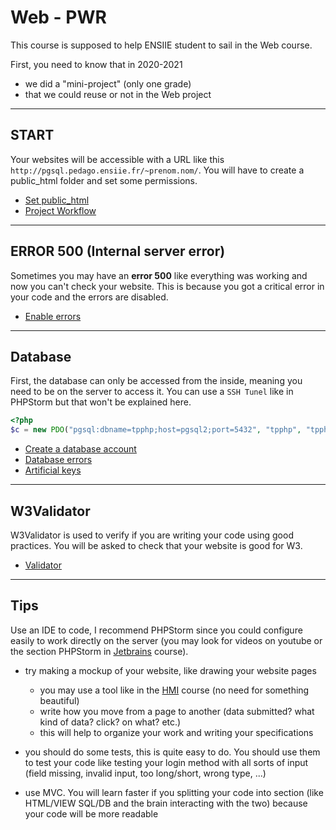 # Web - PWR

This course is supposed to help ENSIIE student 
to sail in the Web course. 

First, you need to know that in 2020-2021

* we did a "mini-project" (only one grade)
* that we could reuse or not in the Web project

<hr class="sl">

## START

Your websites will be accessible
with a URL like this ``http://pgsql.pedago.ensiie.fr/~prenom.nom/``.
You will have to create a public_html folder and set
some permissions.

* [Set public_html](parts/public_html.md)
* [Project Workflow](parts/workflow.md)

<hr class="sl">

## ERROR 500 (Internal server error)

Sometimes you may have an **error 500** like everything
was working and now you can't check your website. 
This is because you got a critical error in your code
and the errors are disabled.

* [Enable errors](parts/errors.md)

<hr class="sl">

## Database

First, the database can only be accessed from the
inside, meaning you need to be on the server to access it. 
You can use a ``SSH Tunel`` like
in PHPStorm but that won't be explained here.

```php
<?php
$c = new PDO("pgsql:dbname=tpphp;host=pgsql2;port=5432", "tpphp", "tpphp");
```

* [Create a database account](parts/db-acc.md)
* [Database errors](parts/db-err.md)
* [Artificial keys](parts/db-ak.md)

<hr class="sl">

## W3Validator

W3Validator is used to verify if you are writing your code
using good practices. You will be asked to check that
your website is good for W3.

* [Validator](parts/validator.md)

<hr class="sr">

## Tips

Use an IDE to code, I recommend PHPStorm since you
could configure easily to work directly on the server
(you may look for videos on youtube
or the section PHPStorm in
[Jetbrains](../../tools/jetbrains/index.md) course).

* try making a mockup of your website, like drawing
your website pages 
  * you may use a tool like in the [HMI](../../proj/hmi/index.md) course
    (no need for something beautiful)
  * write how you move from a page to another
    (data submitted? what kind of data? click? on what? etc.)
  * this will help to organize your work and writing
    your specifications

* you should do some tests, this is quite easy to do.
  You should use them to test your code like testing your
  login method with all sorts of input (field missing,
  invalid input, too long/short, wrong type, ...)
  
* use MVC. You will learn faster if you splitting your 
  code into section (like HTML/VIEW SQL/DB and the brain
  interacting with the two) because your code will be more
  readable